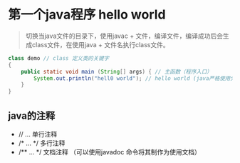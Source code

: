# 第一个java程序 hello world
> 切换当java文件的目录下，使用javac + 文件，编译文件，编译成功后会生成class文件，在使用java + 文件名执行class文件。
```java
class demo // class 定义类的关键字
{
	public static void main (String[] args) { // 主函数（程序入口）
		System.out.println("hell0 world"); // hello world (java严格使用分号)
	}
}
```

## java的注释
* // ... 				单行注释
* /* ...  */		多行注释
* /** ... */		文档注释 （可以使用javadoc 命令将其制作为使用文档）		